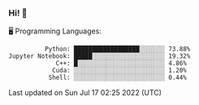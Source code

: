 ### Hi! :panda_face:

:desktop_computer: Programming Languages:

```
          Python: ██████████████████░░░░░░░ 73.88%
Jupyter Notebook: █████░░░░░░░░░░░░░░░░░░░░ 19.32%
             C++: █░░░░░░░░░░░░░░░░░░░░░░░░ 4.86%
            Cuda: ░░░░░░░░░░░░░░░░░░░░░░░░░ 1.20%
           Shell: ░░░░░░░░░░░░░░░░░░░░░░░░░ 0.44%
```

Last updated on Sun Jul 17 02:25 2022 (UTC)
